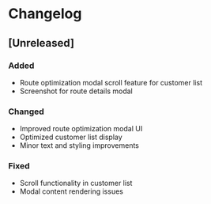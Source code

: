 # Changelog

## [Unreleased]

### Added
- Route optimization modal scroll feature for customer list
- Screenshot for route details modal

### Changed
- Improved route optimization modal UI
- Optimized customer list display
- Minor text and styling improvements

### Fixed
- Scroll functionality in customer list
- Modal content rendering issues

